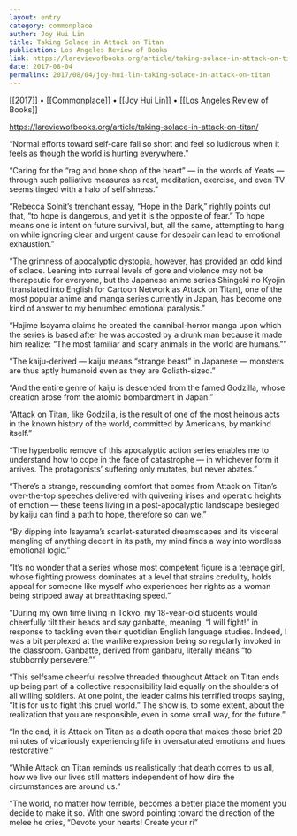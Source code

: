 ```yaml
---
layout: entry
category: commonplace
author: Joy Hui Lin
title: Taking Solace in Attack on Titan
publication: Los Angeles Review of Books
link: https://lareviewofbooks.org/article/taking-solace-in-attack-on-titan/
date: 2017-08-04
permalink: 2017/08/04/joy-hui-lin-taking-solace-in-attack-on-titan
---
```


[[2017]] • [[Commonplace]] • [[Joy Hui Lin]] • [[Los Angeles Review of Books]] 

https://lareviewofbooks.org/article/taking-solace-in-attack-on-titan/

“Normal efforts toward self-care fall so short and feel so ludicrous when it feels as though the world is hurting everywhere.”

“Caring for the “rag and bone shop of the heart” — in the words of Yeats — through such palliative measures as rest, meditation, exercise, and even TV seems tinged with a halo of selfishness.”

“Rebecca Solnit’s trenchant essay, “Hope in the Dark,” rightly points out that, “to hope is dangerous, and yet it is the opposite of fear.” To hope means one is intent on future survival, but, all the same, attempting to hang on while ignoring clear and urgent cause for despair can lead to emotional exhaustion.”

“The grimness of apocalyptic dystopia, however, has provided an odd kind of solace. Leaning into surreal levels of gore and violence may not be therapeutic for everyone, but the Japanese anime series Shingeki no Kyojin (translated into English for Cartoon Network as Attack on Titan), one of the most popular anime and manga series currently in Japan, has become one kind of answer to my benumbed emotional paralysis.”

“Hajime Isayama claims he created the cannibal-horror manga upon which the series is based after he was accosted by a drunk man because it made him realize: “The most familiar and scary animals in the world are humans.””

“The kaiju-derived — kaiju means “strange beast” in Japanese — monsters are thus aptly humanoid even as they are Goliath-sized.”

“And the entire genre of kaiju is descended from the famed Godzilla, whose creation arose from the atomic bombardment in Japan.”

“Attack on Titan, like Godzilla, is the result of one of the most heinous acts in the known history of the world, committed by Americans, by mankind itself.”

“The hyperbolic remove of this apocalyptic action series enables me to understand how to cope in the face of catastrophe — in whichever form it arrives. The protagonists’ suffering only mutates, but never abates.”

“There’s a strange, resounding comfort that comes from Attack on Titan’s over-the-top speeches delivered with quivering irises and operatic heights of emotion — these teens living in a post-apocalyptic landscape besieged by kaiju can find a path to hope, therefore so can we.”

“By dipping into Isayama’s scarlet-saturated dreamscapes and its visceral mangling of anything decent in its path, my mind finds a way into wordless emotional logic.”

“It’s no wonder that a series whose most competent figure is a teenage girl, whose fighting prowess dominates at a level that strains credulity, holds appeal for someone like myself who experiences her rights as a woman being stripped away at breathtaking speed.”

“During my own time living in Tokyo, my 18-year-old students would cheerfully tilt their heads and say ganbatte, meaning, “I will fight!” in response to tackling even their quotidian English language studies. Indeed, I was a bit perplexed at the warlike expression being so regularly invoked in the classroom. Ganbatte, derived from ganbaru, literally means “to stubbornly persevere.””

“This selfsame cheerful resolve threaded throughout Attack on Titan ends up being part of a collective responsibility laid equally on the shoulders of all willing soldiers. At one point, the leader calms his terrified troops saying, “It is for us to fight this cruel world.” The show is, to some extent, about the realization that you are responsible, even in some small way, for the future.”

“In the end, it is Attack on Titan as a death opera that makes those brief 20 minutes of vicariously experiencing life in oversaturated emotions and hues restorative.”

“While Attack on Titan reminds us realistically that death comes to us all, how we live our lives still matters independent of how dire the circumstances are around us.”

“The world, no matter how terrible, becomes a better place the moment you decide to make it so. With one sword pointing toward the direction of the melee he cries, “Devote your hearts! Create your ri”

